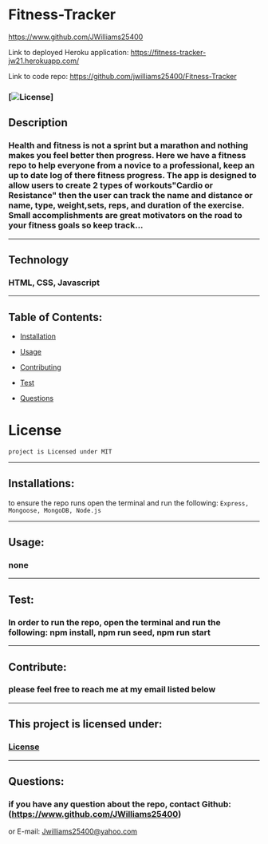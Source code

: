 # Fitness-Tracker

https://www.github.com/JWilliams25400

Link to deployed Heroku application: https://fitness-tracker-jw21.herokuapp.com/

Link to code repo: https://github.com/jwilliams25400/Fitness-Tracker


### [![License](https://img.shields.io/badge/License-MIT-blue.svg)] 


## Description
### Health and fitness is not a sprint but a marathon and nothing makes you feel better then progress. Here we have a fitness repo to help everyone from a novice to a professional, keep an up to date log of there fitness progress. The app is designed to allow users to create 2 types of workouts"Cardio or Resistance" then the user can track the name and distance or name, type, weight,sets, reps, and duration of the exercise. Small accomplishments are great motivators on the road to your fitness goals so keep track... 
--------------------

## Technology
### HTML, CSS, Javascript
--------------------

## Table of Contents:


* [Installation](#installation)

* [Usage](#usage)

* [Contributing](#Contribute)

* [Test](#test)

* [Questions](#questions)

# License
    project is Licensed under MIT
--------------------


## Installations:
to ensure the repo runs open the terminal and run the following: 
```Express, Mongoose, MongoDB, Node.js```

--------------------

## Usage:
### none 
--------------------

## Test:
### In order to run the repo, open the terminal and run the following: npm install, npm run seed, npm run start
--------------------

## Contribute:
### please feel free to reach me at my email listed below
--------------------


## This project is licensed under: 
###  [License](#license)
--------------------


## Questions: 
### if you have any question about the repo, contact Github: (https://www.github.com/JWilliams25400)
or E-mail: Jwilliams25400@yahoo.com